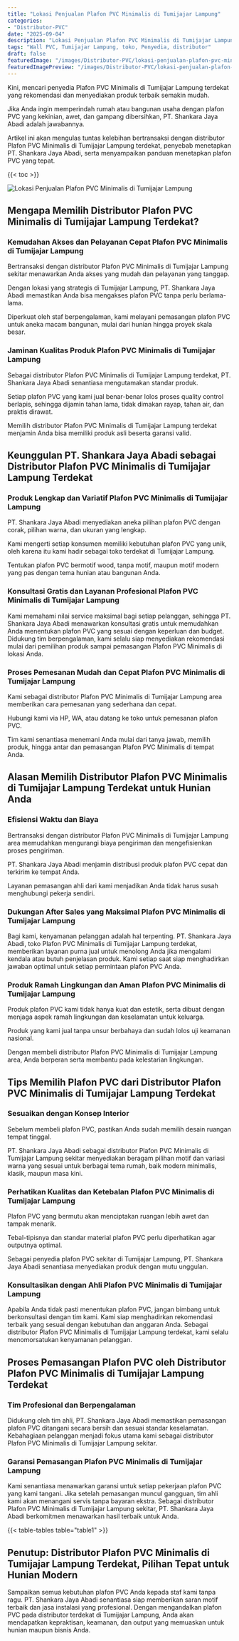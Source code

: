 ```yaml
---
title: "Lokasi Penjualan Plafon PVC Minimalis di Tumijajar Lampung"
categories:
- "Distributor-PVC"
date: "2025-09-04"
description: "Lokasi Penjualan Plafon PVC Minimalis di Tumijajar Lampung untuk rumah, kantor, dan toko. Produk unggulan, beragam motif, warna elegan, dengan servis instalasi ditangani oleh teknisi berpengalaman dan garansi resmi!|Servis distribusi Plafon PVC Minimalis di Tumijajar Lampung bagi keperluan rumah, kantor, maupun ritel, dengan panel berkualitas dan pemasangan oleh tenaga ahli ahli dan kepastian resmi.|Alternatif Plafon PVC Minimalis di Tumijajar Lampung yang terbukti untuk hunian, perkantoran, dan ritel, bersama material unggulan dan penempatan oleh tim ahli dan kepastian resmi.|Penjualan Plafon PVC Minimalis di Tumijajar Lampung untuk tempat tinggal, office, dan toko, dengan material unggulan dan penempatan dikerjakan oleh tenaga ahli ahli, disertai beserta kepastian resmi.}"
tags: "Wall PVC, Tumijajar Lampung, toko, Penyedia, distributor"
draft: false
featuredImage: "/images/Distributor-PVC/lokasi-penjualan-plafon-pvc-minimalis-di-tumijajar-lampung.png"
featuredImagePreview: "/images/Distributor-PVC/lokasi-penjualan-plafon-pvc-minimalis-di-tumijajar-lampung.png"
---
```


Kini, mencari penyedia Plafon PVC Minimalis di Tumijajar Lampung terdekat yang rekomendasi dan menyediakan produk terbaik semakin mudah.

Jika Anda ingin memperindah rumah atau bangunan usaha dengan plafon PVC yang kekinian, awet, dan gampang dibersihkan, PT. Shankara Jaya Abadi adalah jawabannya.

Artikel ini akan mengulas tuntas kelebihan bertransaksi dengan distributor Plafon PVC Minimalis di Tumijajar Lampung terdekat, penyebab menetapkan PT. Shankara Jaya Abadi, serta menyampaikan panduan menetapkan plafon PVC yang tepat.

{{< toc >}}

![Lokasi Penjualan Plafon PVC Minimalis di Tumijajar Lampung](/images/Distributor-PVC/Lokasi-Penjualan-Plafon-PVC-Minimalis-di-Tumijajar-Lampung.png)

## Mengapa Memilih Distributor Plafon PVC Minimalis di Tumijajar Lampung Terdekat?

### Kemudahan Akses dan Pelayanan Cepat Plafon PVC Minimalis di Tumijajar Lampung

Bertransaksi dengan distributor Plafon PVC Minimalis di Tumijajar Lampung sekitar menawarkan Anda akses yang mudah dan pelayanan yang tanggap.

Dengan lokasi yang strategis di Tumijajar Lampung, PT. Shankara Jaya Abadi memastikan Anda bisa mengakses plafon PVC tanpa perlu berlama-lama.

Diperkuat oleh staf berpengalaman, kami melayani pemasangan plafon PVC untuk aneka macam bangunan, mulai dari hunian hingga proyek skala besar.

### Jaminan Kualitas Produk Plafon PVC Minimalis di Tumijajar Lampung

Sebagai distributor Plafon PVC Minimalis di Tumijajar Lampung terdekat, PT. Shankara Jaya Abadi senantiasa mengutamakan standar produk.

Setiap plafon PVC yang kami jual benar-benar lolos proses quality control berlapis, sehingga dijamin tahan lama, tidak dimakan rayap, tahan air, dan praktis dirawat.

Memilih distributor Plafon PVC Minimalis di Tumijajar Lampung terdekat menjamin Anda bisa memiliki produk asli beserta garansi valid.

## Keunggulan PT. Shankara Jaya Abadi sebagai Distributor Plafon PVC Minimalis di Tumijajar Lampung Terdekat

### Produk Lengkap dan Variatif Plafon PVC Minimalis di Tumijajar Lampung

PT. Shankara Jaya Abadi menyediakan aneka pilihan plafon PVC dengan corak, pilihan warna, dan ukuran yang lengkap.

Kami mengerti setiap konsumen memiliki kebutuhan plafon PVC yang unik, oleh karena itu kami hadir sebagai toko terdekat di Tumijajar Lampung.

Tentukan plafon PVC bermotif wood, tanpa motif, maupun motif modern yang pas dengan tema hunian atau bangunan Anda.

### Konsultasi Gratis dan Layanan Profesional Plafon PVC Minimalis di Tumijajar Lampung

Kami memahami nilai service maksimal bagi setiap pelanggan, sehingga PT. Shankara Jaya Abadi menawarkan konsultasi gratis untuk memudahkan Anda menentukan plafon PVC yang sesuai dengan keperluan dan budget. Didukung tim berpengalaman, kami selalu siap menyediakan rekomendasi mulai dari pemilihan produk sampai pemasangan Plafon PVC Minimalis di lokasi Anda.

### Proses Pemesanan Mudah dan Cepat Plafon PVC Minimalis di Tumijajar Lampung

Kami sebagai distributor Plafon PVC Minimalis di Tumijajar Lampung area memberikan cara pemesanan yang sederhana dan cepat.

Hubungi kami via HP, WA, atau datang ke toko untuk pemesanan plafon PVC.

Tim kami senantiasa menemani Anda mulai dari tanya jawab, memilih produk, hingga antar dan pemasangan Plafon PVC Minimalis di tempat Anda.

## Alasan Memilih Distributor Plafon PVC Minimalis di Tumijajar Lampung Terdekat untuk Hunian Anda

### Efisiensi Waktu dan Biaya

Bertransaksi dengan distributor Plafon PVC Minimalis di Tumijajar Lampung area memudahkan mengurangi biaya pengiriman dan mengefisienkan proses pengiriman.

PT. Shankara Jaya Abadi menjamin distribusi produk plafon PVC cepat dan terkirim ke tempat Anda.

Layanan pemasangan ahli dari kami menjadikan Anda tidak harus susah menghubungi pekerja sendiri.

### Dukungan After Sales yang Maksimal Plafon PVC Minimalis di Tumijajar Lampung

Bagi kami, kenyamanan pelanggan adalah hal terpenting. PT. Shankara Jaya Abadi, toko Plafon PVC Minimalis di Tumijajar Lampung terdekat, memberikan layanan purna jual untuk menolong Anda jika mengalami kendala atau butuh penjelasan produk. Kami setiap saat siap menghadirkan jawaban optimal untuk setiap permintaan plafon PVC Anda.

### Produk Ramah Lingkungan dan Aman Plafon PVC Minimalis di Tumijajar Lampung

Produk plafon PVC kami tidak hanya kuat dan estetik, serta dibuat dengan menjaga aspek ramah lingkungan dan keselamatan untuk keluarga.

Produk yang kami jual tanpa unsur berbahaya dan sudah lolos uji keamanan nasional.

Dengan membeli distributor Plafon PVC Minimalis di Tumijajar Lampung area, Anda berperan serta membantu pada kelestarian lingkungan.

## Tips Memilih Plafon PVC dari Distributor Plafon PVC Minimalis di Tumijajar Lampung Terdekat

### Sesuaikan dengan Konsep Interior

Sebelum membeli plafon PVC, pastikan Anda sudah memilih desain ruangan tempat tinggal.

PT. Shankara Jaya Abadi sebagai distributor Plafon PVC Minimalis di Tumijajar Lampung sekitar menyediakan beragam pilihan motif dan variasi warna yang sesuai untuk berbagai tema rumah, baik modern minimalis, klasik, maupun masa kini.

### Perhatikan Kualitas dan Ketebalan Plafon PVC Minimalis di Tumijajar Lampung

Plafon PVC yang bermutu akan menciptakan ruangan lebih awet dan tampak menarik.

Tebal-tipisnya dan standar material plafon PVC perlu diperhatikan agar outputnya optimal.

Sebagai penyedia plafon PVC sekitar di Tumijajar Lampung, PT. Shankara Jaya Abadi senantiasa menyediakan produk dengan mutu unggulan.

### Konsultasikan dengan Ahli Plafon PVC Minimalis di Tumijajar Lampung

Apabila Anda tidak pasti menentukan plafon PVC, jangan bimbang untuk berkonsultasi dengan tim kami. Kami siap menghadirkan rekomendasi terbaik yang sesuai dengan kebutuhan dan anggaran Anda. Sebagai distributor Plafon PVC Minimalis di Tumijajar Lampung terdekat, kami selalu menomorsatukan kenyamanan pelanggan.

## Proses Pemasangan Plafon PVC oleh Distributor Plafon PVC Minimalis di Tumijajar Lampung Terdekat

### Tim Profesional dan Berpengalaman

Didukung oleh tim ahli, PT. Shankara Jaya Abadi memastikan pemasangan plafon PVC ditangani secara bersih dan sesuai standar keselamatan. Kebahagiaan pelanggan menjadi fokus utama kami sebagai distributor Plafon PVC Minimalis di Tumijajar Lampung sekitar.

### Garansi Pemasangan Plafon PVC Minimalis di Tumijajar Lampung

Kami senantiasa menawarkan garansi untuk setiap pekerjaan plafon PVC yang kami tangani. Jika setelah pemasangan muncul gangguan, tim ahli kami akan menangani servis tanpa bayaran ekstra. Sebagai distributor Plafon PVC Minimalis di Tumijajar Lampung sekitar, PT. Shankara Jaya Abadi berkomitmen menawarkan hasil terbaik untuk Anda.

{{< table-tables table="table1" >}}

## Penutup: Distributor Plafon PVC Minimalis di Tumijajar Lampung Terdekat, Pilihan Tepat untuk Hunian Modern

Sampaikan semua kebutuhan plafon PVC Anda kepada staf kami tanpa ragu. PT. Shankara Jaya Abadi senantiasa siap memberikan saran motif terbaik dan jasa instalasi yang profesional. Dengan mengandalkan plafon PVC pada distributor terdekat di Tumijajar Lampung, Anda akan mendapatkan kepraktisan, keamanan, dan output yang memuaskan untuk hunian maupun bisnis Anda.
